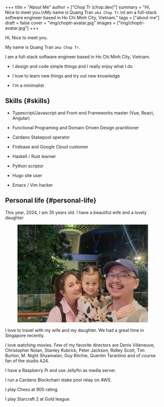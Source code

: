 +++
title = "About Me"
author = ["Chop Tr (chop.dev)"]
summary = "Hi, Nice to meet you.\nMy name is Quang Tran `aka Chop Tr`.\nI am a full-stack software engineer based in Ho Chi Minh City, Vietnam."
tags = ["about me"]
draft = false
cover = "img/choptr-avatar.jpg"
images = ["img/choptr-avatar.jpg"]
+++

Hi, Nice to meet you.

My name is Quang Tran `aka Chop Tr`.

I am a full-stack software engineer based in Ho Chi Minh City, Vietnam.

-   I design and code simple things and I really enjoy what I do

-   I love to learn new things and try out new knowledge

-   I'm a minimalist


## Skills {#skills}

-   Typescript/Javascript and Front-end Frameworks master (Vue, React, Angular)

-   Functional Programing and Domain-Driven Design practitioner

-   Cardano Stakepool operator

-   Firebase and Google Cloud customer

-   Haskell / Rust learner

-   Python scriptor

-   Hugo site user

-   Emacs / Vim hacker


## Personal life {#personal-life}

This year, 2024, I am 35 years old. I have a beautiful wife and a lovely daughter.

<figure style="max-width: 500px">
    <img src="./photo_2024-06-28_12-23-18.jpg" alt="">
</figure>

I love to travel with my wife and my daughter. We had a great time in Singapore recently.

I love watching movies. Few of my favorite directors are Denis Villeneuve, Christopher Nolan, Stanley Kubrick, Peter Jackson, Ridley Scott, Tim Burton, M. Night Shyamalan, Guy Ritchie, Quentin Tarantino and of course fan of the studio A24.

I have a Raspberry Pi and use Jellyfin as media server.

I run a Cardano Blockchain stake pool relay on AWS.

I play Chess at 900 rating.

I play Starcraft 2 at Gold league.

